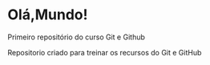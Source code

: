 # Olá,Mundo!
 Primeiro repositório do curso Git e Github
 
Repositorio criado para treinar os recursos do Git e GitHub